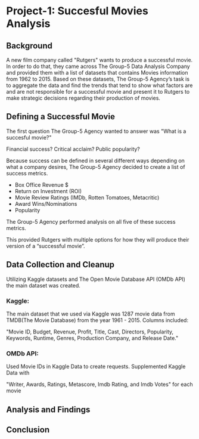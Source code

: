 # Project-1: Succesful Movies Analysis

## Background

A new film company called "Rutgers" wants to produce a successful movie. In order to do that, they came across The Group-5 Data Analysis Company and provided them with a list of datasets that contains Movies information from 1962 to 2015. Based on these datasets, The Group-5 Agency’s task is to aggregate the data and find the trends that tend to show what factors are and are not responsible for a successful movie and present it to Rutgers to make strategic decisions regarding their production of movies.

## Defining a Successful Movie
The first question The Group-5 Agency wanted to answer was "What is a succesful movie?" 

Financial success? Critical acclaim? Public popularity? 

Because success can be defined in several different ways depending on what a company desires, The Group-5 Agency decided to create a list of success metrics.

- Box Office Revenue $
- Return on Investment (ROI)
- Movie Review Ratings (IMDb, Rotten Tomatoes, Metacritic)
- Award Wins/Nominations
- Popularity

The Group-5 Agency performed analysis on all five of these success metrics. 

This provided Rutgers with multiple options for how they will produce their version of a “successful movie”.

## Data Collection and Cleanup
Utilizing Kaggle datasets and The Open Movie Database API (OMDb API) the main dataset was created.

### Kaggle: 
The main dataset that we used via Kaggle was 1287 movie data from TMDB(The Movie Database) from the year 1961 - 2015.
Columns included: 

"Movie ID, Budget, Revenue, Profit, Title, Cast, Directors, Popularity, Keywords, Runtime, Genres, Production Company, and Release Date."

### OMDb API: 
Used Movie IDs in Kaggle Data to create requests.
Supplemented Kaggle Data with 

"Writer, Awards, Ratings, Metascore, Imdb Rating, and Imdb Votes" for each movie

## Analysis and Findings

## Conclusion
